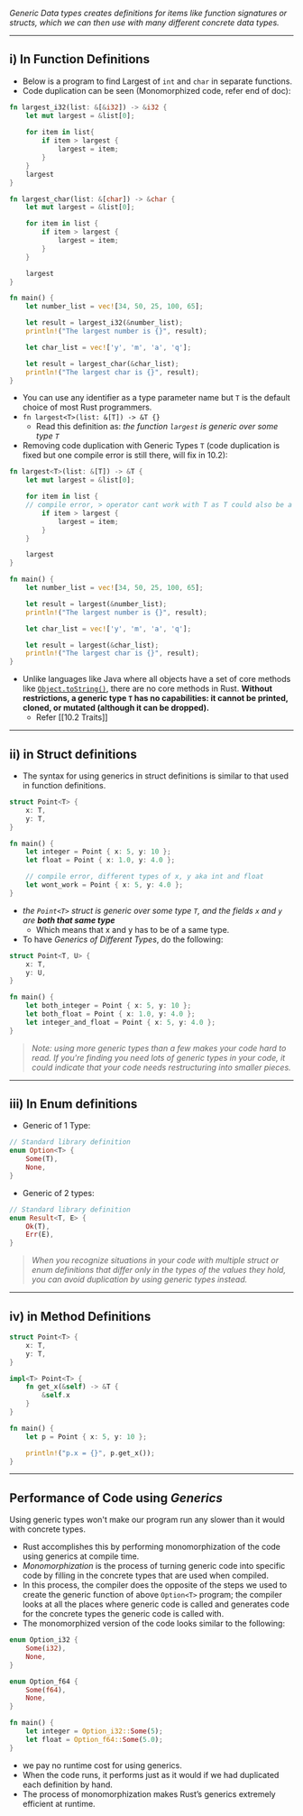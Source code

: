 _Generic Data types creates definitions for items like function signatures or structs, which we can then use with many different concrete data types._

___
i) In Function Definitions
---
- Below is a program to find Largest of `int` and `char` in separate functions.
- Code duplication can be seen (Monomorphized code, refer end of doc):
```rust
fn largest_i32(list: &[&i32]) -> &i32 {
	let mut largest = &list[0];
	
	for item in list{
		if item > largest {
			largest = item;
		}	
	}
	largest
}

fn largest_char(list: &[char]) -> &char {
    let mut largest = &list[0];

    for item in list {
        if item > largest {
            largest = item;
        }
    }

    largest
}

fn main() {
    let number_list = vec![34, 50, 25, 100, 65];

    let result = largest_i32(&number_list);
    println!("The largest number is {}", result);

    let char_list = vec!['y', 'm', 'a', 'q'];

    let result = largest_char(&char_list);
    println!("The largest char is {}", result);
}
```
- You can use any identifier as a type parameter name but `T` is the default choice of most Rust programmers.
- `fn largest<T>(list: &[T]) -> &T {}`
	- Read this definition as: _the function `largest` is generic over some type `T`_
- Removing code duplication with Generic Types `T` (code duplication is fixed but one compile error is still there, will fix in 10.2): 
```rust
fn largest<T>(list: &[T]) -> &T {
    let mut largest = &list[0];

    for item in list {
    // compile error, > operator cant work with T as T could also be a File which is not comparable.
        if item > largest { 
            largest = item;
        }
    }

    largest
}

fn main() {
    let number_list = vec![34, 50, 25, 100, 65];

    let result = largest(&number_list);
    println!("The largest number is {}", result);

    let char_list = vec!['y', 'm', 'a', 'q'];

    let result = largest(&char_list);
    println!("The largest char is {}", result);
}
```
- Unlike languages like Java where all objects have a set of core methods like [`Object.toString()`](https://docs.oracle.com/javase/7/docs/api/java/lang/Object.html#toString()), there are no core methods in Rust. **Without restrictions, a generic type `T` has no capabilities: it cannot be printed, cloned, or mutated (although it can be dropped).**
	- Refer [[10.2 Traits]]
---
ii) in Struct definitions
---
- The syntax for using generics in struct definitions is similar to that used in function definitions.
```rust
struct Point<T> {
    x: T,
    y: T,
}

fn main() {
    let integer = Point { x: 5, y: 10 };
    let float = Point { x: 1.0, y: 4.0 };

	// compile error, different types of x, y aka int and float
	let wont_work = Point { x: 5, y: 4.0 };
}
```
- _the `Point<T>` struct is generic over some type `T`, and the fields `x` and `y` are **both that same type**_
	- Which means that x and y has to be of a same type.
- To have _Generics of Different Types_, do the following:
```rust
struct Point<T, U> {
    x: T,
    y: U,
}

fn main() {
    let both_integer = Point { x: 5, y: 10 };
    let both_float = Point { x: 1.0, y: 4.0 };
    let integer_and_float = Point { x: 5, y: 4.0 };
}
```
>_Note: using more generic types than a few makes your code hard to read. If you're finding you need lots of generic types in your code, it could indicate that your code needs restructuring into smaller pieces._

---
iii) In Enum definitions 
---
- Generic of 1 Type:
```rust
// Standard library definition
enum Option<T> {
    Some(T),
    None,
}
```
- Generic of 2 types:
```rust
// Standard library definition
enum Result<T, E> {
    Ok(T),
    Err(E),
}
```
> _When you recognize situations in your code with multiple struct or enum definitions that differ only in the types of the values they hold, you can avoid duplication by using generic types instead._

---
iv) in Method Definitions 
---
```rust
struct Point<T> {
    x: T,
    y: T,
}

impl<T> Point<T> {
    fn get_x(&self) -> &T {
        &self.x
    }
}

fn main() {
    let p = Point { x: 5, y: 10 };

    println!("p.x = {}", p.get_x());
}
```
---
Performance of Code using _Generics_
---
Using generic types won't make our program run any slower than it would with concrete types.
- Rust accomplishes this by performing monomorphization of the code using generics at compile time. 
- _Monomorphization_ is the process of turning generic code into specific code by filling in the concrete types that are used when compiled. 
- In this process, the compiler does the opposite of the steps we used to create the generic function of above `Option<T>` program; the compiler looks at all the places where generic code is called and generates code for the concrete types the generic code is called with.
- The monomorphized version of the code looks similar to the following:
```rust
enum Option_i32 {
    Some(i32),
    None,
}

enum Option_f64 {
    Some(f64),
    None,
}

fn main() {
    let integer = Option_i32::Some(5);
    let float = Option_f64::Some(5.0);
}
```
- we pay no runtime cost for using generics. 
- When the code runs, it performs just as it would if we had duplicated each definition by hand. 
- The process of monomorphization makes Rust’s generics extremely efficient at runtime.
